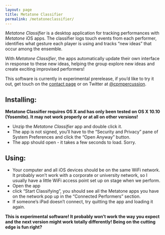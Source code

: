 ```yaml
---
layout: page
title: Metatone Classifier
permalink: /metatoneclassifier/
---
```



_Metatone Classifier_ is a desktop application for tracking performances with _Metatone_ iOS apps. The classifier logs touch events from each performer, identifies what gesture each player is using and tracks “new ideas” that occur among the ensemble.

With _Metatone Classifier_, the apps automatically update their own interface in response to these new ideas, helping the group explore new ideas and create exciting improvised performers!

This software is currently in experimental prerelease, if you’d like to try it out, get touch on the [contact page](http://metatone.net/contact) or on Twitter at [@cpmpercussion](http://twitter.com/cpmpercussion").

## Installing:

**Metatone Classifier requires OS X and has only been tested on OS X 10.10 (Yosemite). It may not work properly or at all on other versions!**

- Unzip the _Metatone Classifier_ app and double click it.
- The app is not signed, you’ll have to the “Security and Privacy” pane of System Preferences and click the “Open Anyway” button.
- The app should open - it takes a few seconds to load. Sorry.

## Using:

- Your computer and all iOS devices should be on the same WiFi network. It probably won’t work with a corporate or university network, so I usually have a little WiFi access point set up on stage when we perform.
- Open the app 
- click “Start Classifying”, you should see all the Metatone apps you have on the network pop up in the “Connected Performers” section.
- If someone’s iPad doesn’t connect, try quitting the app and loading it again.

**This is experimental software! It probably won’t work the way you
expect and the next version might work totally differently! Being on
the cutting edge is fun right?**

